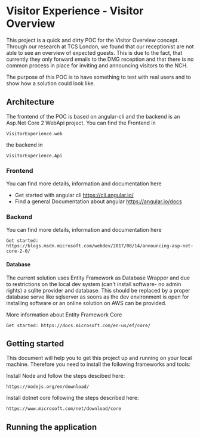 # Visitor Experience - Visitor Overview

This project is a quick and dirty POC for the Visitor Overview concept. Through our research at TCS London, we found that our receptionist are not able to see an overview of expected guests. This is due to the fact, that currently they only forward emails to the DMG reception and that there is no common process in place for inviting and announcing visitors to the NCH. 

The purpose of this POC is to have something to test with real users and to show how a solution could look like.

## Architecture
The frontend of the POC is based on angular-cli and the backend is an Asp.Net Core 2 WebApi project. You can find the Frontend in 
```
VisitorExperience.web
```
the backend in
```
VisitorExperience.Api
```

### Frontend
You can find more details, information and documentation here
* Get started with angular cli https://cli.angular.io/
* Find a general Documentation about angular https://angular.io/docs


### Backend
You can find more details, information and documentation here
```
Get started: https://blogs.msdn.microsoft.com/webdev/2017/08/14/announcing-asp-net-core-2-0/
```

#### Database
The current solution uses Entity Framework as Database Wrapper and due to restrictions on the local dev system (can't install software- no admin rights) a sqlite provider and database. This should be replaced by a proper database serve like sqlserver as soons as the dev environment is open for installing software or an online solution on AWS can be provided. 

More information about Entity Framework Core
```
Get started: https://docs.microsoft.com/en-us/ef/core/
```


## Getting started

This document will help you to get this project up and running on your local machine. Therefore you need to install the following frameworks and tools:

Install Node and follow the steps descibed here:
```
https://nodejs.org/en/download/
```

Install dotnet core following the steps described here:
```
https://www.microsoft.com/net/download/core
```
## Running the application



